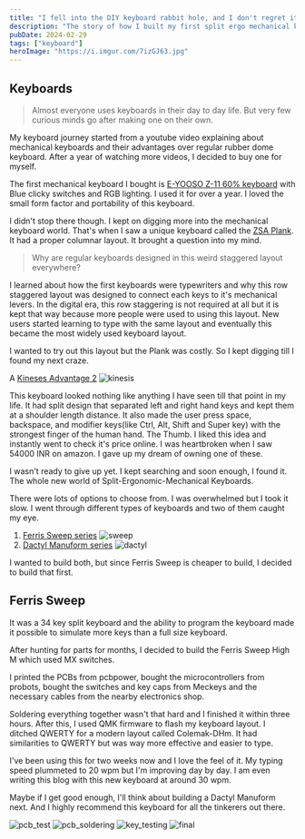 ```yaml
---
title: "I fell into the DIY keyboard rabbit hole, and I don't regret it!"
description: "The story of how I built my first split ergo mechanical keyboard - a Ferris Sweep"
pubDate: 2024-02-29
tags: ["keyboard"]
heroImage: "https://i.imgur.com/7izGJ63.jpg"
---
```

## Keyboards
> Almost everyone uses keyboards in their day to day life. But very few curious minds
go after making one on their own.

My keyboard journey started from a youtube video explaining about mechanical keyboards
and their advantages over regular rubber dome keyboard. After a year of watching more videos,
I decided to buy one for myself.

The first mechanical keyboard I bought is [E-YOOSO Z-11 60% keyboard](https://www.amazon.in/gp/product/B0B12GKBFQ/) with Blue clicky
switches and RGB lighting. I used it for over a year. I loved the small form factor
and portability of this keyboard.

I didn't stop there though. I kept on digging more into the mechanical keyboard world.
That's when I saw a unique keyboard called the [ZSA Plank](https://www.zsa.io/planck/). It had a proper columnar layout.
It brought a question into my mind.

> Why are regular keyboards designed in this weird staggered layout everywhere?

I learned about how the first keyboards were typewriters and why this row staggered layout was
designed to connect each keys to it's mechanical levers. In the digital era, this row staggering is not
required at all but it is kept that way because more people were used to using this layout.
New users started learning to type with the same layout and eventually this became the most
widely used keyboard layout.

I wanted to try out this layout but the Plank was costly. So I kept digging till I found my next craze.

A [Kineses Advantage 2](https://kinesis-ergo.com/keyboards/advantage2-keyboard/)
![kinesis](https://kinesis-ergo.com/wp-content/uploads/advantage2-glow.png)

This keyboard looked nothing like anything I have seen till that point in my life.
It had split design that separated left and right hand keys and kept them at a shoulder length distance.
It also made the user press space, backspace, and modifier keys(like Ctrl, Alt, Shift and Super key) with the
strongest finger of the human hand. The Thumb. I liked this idea and instantly went to check it's
price online. I was heartbroken when I saw 54000 INR on amazon. I gave up my dream of owning one of these.

I wasn't ready to give up yet. I kept searching and soon enough, I found it. The whole new world of
Split-Ergonomic-Mechanical Keyboards.

There were lots of options to choose from. I was overwhelmed but I took it slow.
I went through different types of keyboards and two of them caught my eye.
1. [Ferris Sweep series](https://github.com/davidphilipbarr/Sweep)
![sweep](https://github.com/davidphilipbarr/Sweep/assets/27895007/97e13cdc-b84b-4545-8e09-139a4bb935e5)
2. [Dactyl Manuform series](https://github.com/tshort/dactyl-keyboard)
![dactyl](http://i.imgur.com/LdjEhrR.jpg)

I wanted to build both, but since Ferris Sweep is cheaper to build, I decided to
build that first.

## Ferris Sweep

It was a 34 key split keyboard and the ability to program the keyboard made it possible to simulate more
keys than a full size keyboard.

After hunting for parts for months, I decided to build the Ferris Sweep High M which
used MX switches.

I printed the PCBs from pcbpower, bought the microcontrollers from probots, bought the switches and key caps from
Meckeys and the necessary cables from the nearby electronics shop.

Soldering everything together wasn't that hard and I finished it within three hours.
After this, I used QMK firmware to flash my keyboard layout. I ditched QWERTY for a
modern layout called Colemak-DHm. It had similarities to QWERTY but was way more effective and easier to type.

I've been using this for two weeks now and I love the feel of it. My typing speed plummeted to
20 wpm but I'm improving day by day. I am even writing this blog with this new keyboard
at around 30 wpm.

Maybe if I get good enough, I'll think about building a Dactyl Manuform next.
And I highly recommend this keyboard for all the tinkerers out there.

![pcb_test](https://i.imgur.com/gBZiH2X.jpg)
![pcb_soldering](https://i.imgur.com/LFOKBDn.jpg)
![key_testing](https://i.imgur.com/4LceDpI.jpg)
![final](https://i.imgur.com/1WHbE81.jpg)
